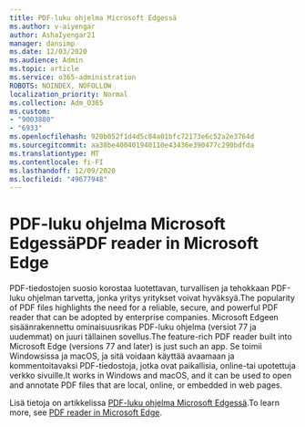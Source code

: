 ```yaml
---
title: PDF-luku ohjelma Microsoft Edgessä
ms.author: v-aiyengar
author: AshaIyengar21
manager: dansimp
ms.date: 12/03/2020
ms.audience: Admin
ms.topic: article
ms.service: o365-administration
ROBOTS: NOINDEX, NOFOLLOW
localization_priority: Normal
ms.collection: Adm_O365
ms.custom:
- "9003880"
- "6933"
ms.openlocfilehash: 920b052f1d4d5c84a01bfc72173e6c52a2e3764d
ms.sourcegitcommit: aa38be400401940110e43436e390477c290bdfda
ms.translationtype: MT
ms.contentlocale: fi-FI
ms.lasthandoff: 12/09/2020
ms.locfileid: "49677948"
---
```

# <a name="pdf-reader-in-microsoft-edge"></a><span data-ttu-id="e0588-102">PDF-luku ohjelma Microsoft Edgessä</span><span class="sxs-lookup"><span data-stu-id="e0588-102">PDF reader in Microsoft Edge</span></span>

<span data-ttu-id="e0588-103">PDF-tiedostojen suosio korostaa luotettavan, turvallisen ja tehokkaan PDF-luku ohjelman tarvetta, jonka yritys yritykset voivat hyväksyä.</span><span class="sxs-lookup"><span data-stu-id="e0588-103">The popularity of PDF files highlights the need for a reliable, secure, and powerful PDF reader that can be adopted by enterprise companies.</span></span> <span data-ttu-id="e0588-104">Microsoft Edgeen sisäänrakennettu ominaisuusrikas PDF-luku ohjelma (versiot 77 ja uudemmat) on juuri tällainen sovellus.</span><span class="sxs-lookup"><span data-stu-id="e0588-104">The feature-rich PDF reader built into Microsoft Edge (versions 77 and later) is just such an app.</span></span> <span data-ttu-id="e0588-105">Se toimii Windowsissa ja macOS, ja sitä voidaan käyttää avaamaan ja kommentoitavaksi PDF-tiedostoja, jotka ovat paikallisia, online-tai upotettuja verkko sivuille.</span><span class="sxs-lookup"><span data-stu-id="e0588-105">It works in Windows and macOS, and it can be used to open and annotate PDF files that are local, online, or embedded in web pages.</span></span>

<span data-ttu-id="e0588-106">Lisä tietoja on artikkelissa [PDF-luku ohjelma Microsoft Edgessä](https://go.microsoft.com/fwlink/?linkid=2140005).</span><span class="sxs-lookup"><span data-stu-id="e0588-106">To learn more, see [PDF reader in Microsoft Edge](https://go.microsoft.com/fwlink/?linkid=2140005).</span></span>
